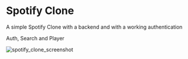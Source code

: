 # Spotify Clone
A simple Spotify Clone with a backend and with a working authentication  
  
Auth, Search and Player  

    
![spotify_clone_screenshot](https://github.com/RuiMSMelo/spotify-clone/assets/128095678/217d43ea-58ed-483f-9ba1-d59243db07ae)
